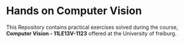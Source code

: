 # Hands on Computer Vision
This Repository contains practical exercises solved during the course, **Computer Vision - 11LE13V-1123**
offered at the University of freiburg. 
